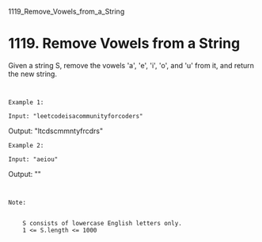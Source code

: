 1119_Remove_Vowels_from_a_String
# 1119. Remove Vowels from a String

Given a string S, remove the vowels 'a',
        'e', 'i', 'o', and 'u'
        from it, and return the new string.

     

    Example 1:

    Input: "leetcodeisacommunityforcoders"
Output: "ltcdscmmntyfrcdrs"

    Example 2:

    Input: "aeiou"
Output: ""

     

    Note:

    
        S consists of lowercase English letters only.
        1 <= S.length <= 1000